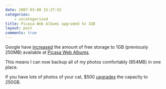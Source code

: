 ```yaml
---
date: 2007-03-08 15:27:52
categories:
    - uncategorised
title: Picasa Web Albums upgraded to 1GB
layout: post
comments: true
---
```

Google have
[increased](http://googleblog.blogspot.com/2007/03/store-and-find-even-more-photos-on.html)
the amount of free storage to 1GB (previously 250MB) available at
[Picasa Web Albums](http://picasaweb.google.com).

This means I can now backup all of my photos comfortably (854MB) in one
place.

If you have lots of photos of your cat, $500 
[upgrades](http://picasaweb.google.com/lh/upgradeStorage) the capacity to
250GB.
